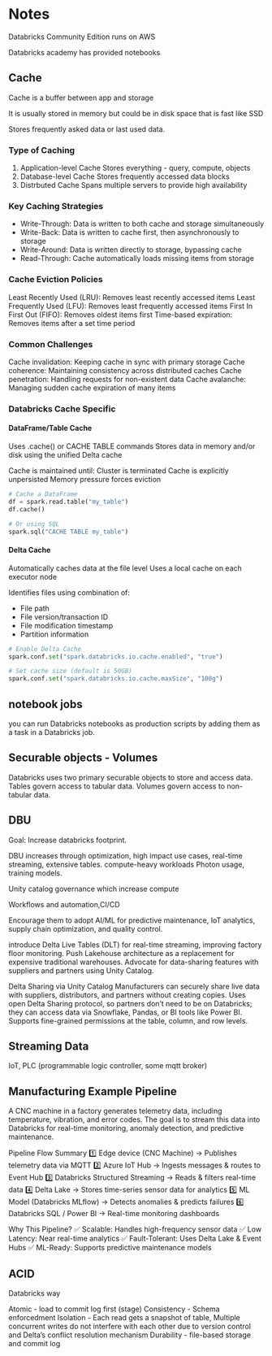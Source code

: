 # Notes

Databricks Community Edition runs on AWS

Databricks academy has provided notebooks

## Cache

Cache is a buffer between app and storage

It is usually stored in memory but could be in disk space that is fast like SSD

Stores frequently asked data or last used data.

### Type of Caching

1. Application-level Cache
   Stores everything - query, compute, objects
2. Database-level Cache
   Stores frequently accessed data blocks
3. Distrbuted Cache
   Spans multiple servers to provide high availability

### Key Caching Strategies

- Write-Through: Data is written to both cache and storage simultaneously
- Write-Back: Data is written to cache first, then asynchronously to storage
- Write-Around: Data is written directly to storage, bypassing cache
- Read-Through: Cache automatically loads missing items from storage

### Cache Eviction Policies

Least Recently Used (LRU): Removes least recently accessed items
Least Frequently Used (LFU): Removes least frequently accessed items
First In First Out (FIFO): Removes oldest items first
Time-based expiration: Removes items after a set time period

### Common Challenges

Cache invalidation: Keeping cache in sync with primary storage
Cache coherence: Maintaining consistency across distributed caches
Cache penetration: Handling requests for non-existent data
Cache avalanche: Managing sudden cache expiration of many items

### Databricks Cache Specific

#### DataFrame/Table Cache

Uses .cache() or CACHE TABLE commands
Stores data in memory and/or disk using the unified Delta cache

Cache is maintained until:
Cluster is terminated
Cache is explicitly unpersisted
Memory pressure forces eviction

```py
# Cache a DataFrame
df = spark.read.table("my_table")
df.cache()

# Or using SQL
spark.sql("CACHE TABLE my_table")
```

#### Delta Cache

Automatically caches data at the file level
Uses a local cache on each executor node

Identifies files using combination of:

- File path
- File version/transaction ID
- File modification timestamp
- Partition information

```py
# Enable Delta Cache
spark.conf.set("spark.databricks.io.cache.enabled", "true")

# Set cache size (default is 50GB)
spark.conf.set("spark.databricks.io.cache.maxSize", "100g")
```

## notebook jobs

you can run Databricks notebooks as production scripts by adding them as a task in a Databricks job.

## Securable objects - Volumes

Databricks uses two primary securable objects to store and access data. Tables govern access to tabular data. Volumes govern access to non-tabular data.

## DBU

Goal: Increase databricks footprint.

DBU increases through optimization, high impact use cases, real-time streaming, extensive tables. compute-heavy workloads
Photon usage, training models.

Unity catalog governance which increase compute

Workflows and automation,CI/CD

Encourage them to adopt AI/ML for predictive maintenance, IoT analytics, supply chain optimization, and quality control.

introduce Delta Live Tables (DLT) for real-time streaming, improving factory floor monitoring.
Push Lakehouse architecture as a replacement for expensive traditional warehouses.
Advocate for data-sharing features with suppliers and partners using Unity Catalog.

Delta Sharing via Unity Catalog
Manufacturers can securely share live data with suppliers, distributors, and partners without creating copies.
Uses open Delta Sharing protocol, so partners don’t need to be on Databricks; they can access data via Snowflake, Pandas, or BI tools like Power BI.
Supports fine-grained permissions at the table, column, and row levels.

## Streaming Data

IoT, PLC (programmable logic controller, some mqtt broker)

## Manufacturing Example Pipeline

A CNC machine in a factory generates telemetry data, including temperature, vibration, and error codes. The goal is to stream this data into Databricks for real-time monitoring, anomaly detection, and predictive maintenance.

Pipeline Flow Summary
1️⃣ Edge device (CNC Machine) → Publishes telemetry data via MQTT
2️⃣ Azure IoT Hub → Ingests messages & routes to Event Hub
3️⃣ Databricks Structured Streaming → Reads & filters real-time data
4️⃣ Delta Lake → Stores time-series sensor data for analytics
5️⃣ ML Model (Databricks MLflow) → Detects anomalies & predicts failures
6️⃣ Databricks SQL / Power BI → Real-time monitoring dashboards

Why This Pipeline?
✅ Scalable: Handles high-frequency sensor data
✅ Low Latency: Near real-time analytics
✅ Fault-Tolerant: Uses Delta Lake & Event Hubs
✅ ML-Ready: Supports predictive maintenance models

## ACID

Databricks way

Atomic - load to commit log first (stage)
Consistency - Schema enforcedment
Isolation - Each read gets a snapshot of table, Multiple concurrent writes do not interfere with each other due to version control and Delta’s conflict resolution mechanism
Durability - file-based storage and commit log
